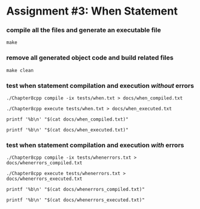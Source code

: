 # Assignment #3: When Statement

### compile all the files and generate an executable file
    make


### remove all generated object code and build related files

    make clean


### test when statement compilation and execution *_without_* errors
    ./Chapter8cpp compile -ix tests/when.txt > docs/when_compiled.txt

    ./Chapter8cpp execute tests/when.txt > docs/when_executed.txt

    printf '%b\n' "$(cat docs/when_compiled.txt)"

    printf '%b\n' "$(cat docs/when_executed.txt)"


### test when statement compilation and execution *_with_* errors
    ./Chapter8cpp compile -ix tests/whenerrors.txt > docs/whenerrors_compiled.txt

    ./Chapter8cpp execute tests/whenerrors.txt > docs/whenerrors_executed.txt

    printf '%b\n' "$(cat docs/whenerrors_compiled.txt)"

    printf '%b\n' "$(cat docs/whenerrors_executed.txt)"
